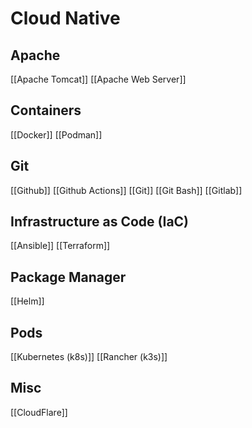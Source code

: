 # Cloud Native

## Apache
[[Apache Tomcat]]
[[Apache Web Server]]

## Containers
[[Docker]]
[[Podman]]

## Git
[[Github]]
[[Github Actions]]
[[Git]]
[[Git Bash]]
[[Gitlab]]

## Infrastructure as Code (IaC)
[[Ansible]]
[[Terraform]]

## Package Manager
[[Helm]]

## Pods
[[Kubernetes (k8s)]]
[[Rancher (k3s)]]

## Misc
[[CloudFlare]]
